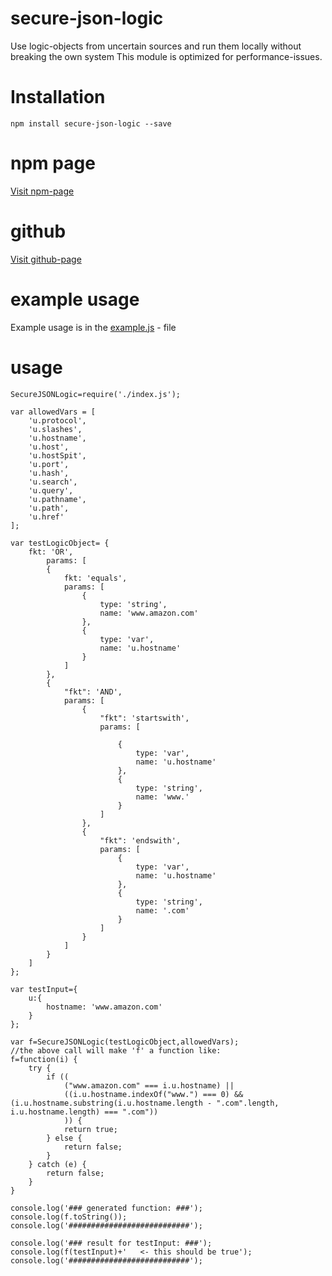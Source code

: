 # secure-json-logic
Use logic-objects from uncertain sources and run them locally without breaking the own system
This module is optimized for performance-issues.

# Installation
`npm install secure-json-logic --save`

# npm page
[Visit npm-page](https://www.npmjs.com/package/secure-json-logic)

# github
[Visit github-page](https://github.com/danielsun174/secure-json-logic)

# example usage
Example usage is in the [example.js](https://github.com/danielsun174/secure-json-logic/blob/master/example.js) - file


# usage
```
SecureJSONLogic=require('./index.js');

var allowedVars = [
    'u.protocol',
    'u.slashes',
    'u.hostname',
    'u.host',
    'u.hostSpit',
    'u.port',
    'u.hash',
    'u.search',
    'u.query',
    'u.pathname',
    'u.path',
    'u.href'
];

var testLogicObject= {
    fkt: 'OR',
        params: [
        {
            fkt: 'equals',
            params: [
                {
                    type: 'string',
                    name: 'www.amazon.com'
                },
                {
                    type: 'var',
                    name: 'u.hostname'
                }
            ]
        },
        {
            "fkt": 'AND',
            params: [
                {
                    "fkt": 'startswith',
                    params: [

                        {
                            type: 'var',
                            name: 'u.hostname'
                        },
                        {
                            type: 'string',
                            name: 'www.'
                        }
                    ]
                },
                {
                    "fkt": 'endswith',
                    params: [
                        {
                            type: 'var',
                            name: 'u.hostname'
                        },
                        {
                            type: 'string',
                            name: '.com'
                        }
                    ]
                }
            ]
        }
    ]
};

var testInput={
    u:{
        hostname: 'www.amazon.com'
    }
};

var f=SecureJSONLogic(testLogicObject,allowedVars);
//the above call will make 'f' a function like:
f=function(i) {
    try {
        if ((
            ("www.amazon.com" === i.u.hostname) ||
            ((i.u.hostname.indexOf("www.") === 0) && (i.u.hostname.substring(i.u.hostname.length - ".com".length, i.u.hostname.length) === ".com"))
            )) {
            return true;
        } else {
            return false;
        }
    } catch (e) {
        return false;
    }
}

console.log('### generated function: ###');
console.log(f.toString());
console.log('###########################');

console.log('### result for testInput: ###');
console.log(f(testInput)+'   <- this should be true');
console.log('###########################');
```